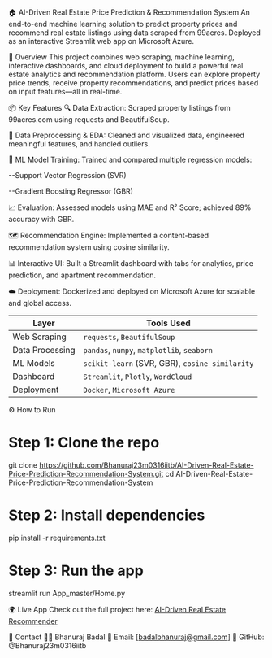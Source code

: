 
🏠 AI-Driven Real Estate Price Prediction & Recommendation System
An end-to-end machine learning solution to predict property prices and recommend real estate listings using data scraped from 99acres. Deployed as an interactive Streamlit web app on Microsoft Azure.

🚀 Overview
This project combines web scraping, machine learning, interactive dashboards, and cloud deployment to build a powerful real estate analytics and recommendation platform. Users can explore property price trends, receive property recommendations, and predict prices based on input features—all in real-time.

📦 Key Features
🔍 Data Extraction: Scraped property listings from 99acres.com using requests and BeautifulSoup.

🧹 Data Preprocessing & EDA: Cleaned and visualized data, engineered meaningful features, and handled outliers.

🧠 ML Model Training: Trained and compared multiple regression models:

--Support Vector Regression (SVR)

--Gradient Boosting Regressor (GBR)

📈 Evaluation: Assessed models using MAE and R² Score; achieved 89% accuracy with GBR.

🗺️ Recommendation Engine: Implemented a content-based recommendation system using cosine similarity.

📊 Interactive UI: Built a Streamlit dashboard with tabs for analytics, price prediction, and apartment recommendation.

☁️ Deployment: Dockerized and deployed on Microsoft Azure for scalable and global access.

| Layer           | Tools Used                                     |
| --------------- | ---------------------------------------------- |
| Web Scraping    | `requests`, `BeautifulSoup`                    |
| Data Processing | `pandas`, `numpy`, `matplotlib`, `seaborn`     |
| ML Models       | `scikit-learn` (SVR, GBR), `cosine_similarity` |
| Dashboard       | `Streamlit`, `Plotly`, `WordCloud`             |
| Deployment      | `Docker`, `Microsoft Azure`                    |

⚙️ How to Run
# Step 1: Clone the repo
git clone https://github.com/Bhanuraj23m0316iitb/AI-Driven-Real-Estate-Price-Prediction-Recommendation-System.git
cd AI-Driven-Real-Estate-Price-Prediction-Recommendation-System

# Step 2: Install dependencies
pip install -r requirements.txt

# Step 3: Run the app
streamlit run App_master/Home.py

🌍 Live App
Check out the full project here: [AI-Driven Real Estate Recommender](https://realestateprice-csekbrbvegfge0f6.southeastasia-01.azurewebsites.net/)

📩 Contact
👨‍💻 Bhanuraj Badal
📧 Email: [badalbhanuraj@gmail.com]
🔗 GitHub: @Bhanuraj23m0316iitb


